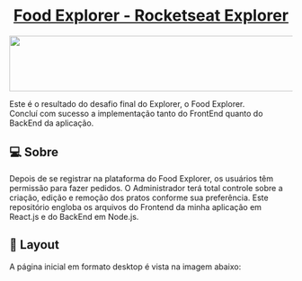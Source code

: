 <p align="center">
  <h1 align="center"><a href="https://foodexplorer-vagne.netlify.app">Food Explorer - Rocketseat Explorer</a></h1>
</p>

<p align="center">
  <img width="550" height="99" src="![204160165-1936c0db-539f-4a11-bf5e-1f3d3f789896](https://github.com/devwagnerdw/Food-explorer-Deploy-Complete/assets/103940637/c5bc96b0-2b6e-4a30-9002-4e9daf5a20bb)
">
</p>

Este é o resultado do desafio final do Explorer, o Food Explorer.
<br>
Concluí com sucesso a implementação tanto do FrontEnd quanto do BackEnd da aplicação.

## 💻 Sobre
Depois de se registrar na plataforma do Food Explorer, os usuários têm permissão para fazer pedidos. O Administrador terá total controle sobre a criação, edição e remoção dos pratos conforme sua preferência. Este repositório engloba os arquivos do Frontend da minha aplicação em React.js e do BackEnd em Node.js.

## 🎨 Layout
A página inicial em formato desktop é vista na imagem abaixo:
